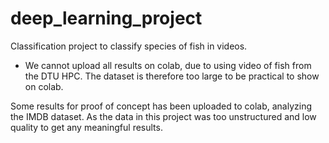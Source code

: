 # deep_learning_project
Classification project to classify species of fish in videos.

- We cannot upload all results on colab, due to using video of fish from the DTU HPC. 
The dataset is therefore too large to be practical to show on colab. 

Some results for proof of concept has been uploaded to colab, analyzing the IMDB dataset. As
the data in this project was too unstructured and low quality to get any meaningful results. 

